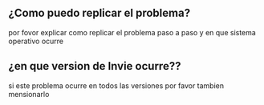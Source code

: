 ## ¿Como puedo replicar el problema?
por fovor explicar como replicar el problema paso a paso y en que sistema operativo ocurre
## ¿en que version de Invie ocurre??
si este problema ocurre en todos las versiones por favor tambien mensionarlo
